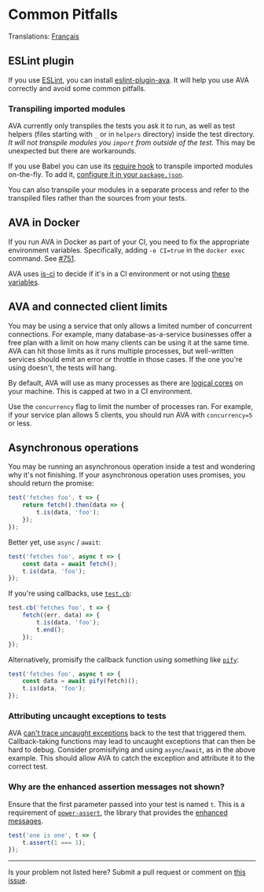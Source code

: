# Common Pitfalls

Translations: [Français](https://github.com/avajs/ava-docs/blob/master/fr_FR/docs/08-common-pitfalls.md)

## ESLint plugin

If you use [ESLint](http://eslint.org/), you can install [eslint-plugin-ava](https://github.com/avajs/eslint-plugin-ava). It will help you use AVA correctly and avoid some common pitfalls.

### Transpiling imported modules

AVA currently only transpiles the tests you ask it to run, as well as test helpers (files starting with `_` or in `helpers` directory) inside the test directory. *It will not transpile modules you `import` from outside of the test.* This may be unexpected but there are workarounds.

If you use Babel you can use its [require hook](https://babeljs.io/docs/usage/require/) to transpile imported modules on-the-fly. To add it, [configure it in your `package.json`](./06-configuration.md).

You can also transpile your modules in a separate process and refer to the transpiled files rather than the sources from your tests.

## AVA in Docker

If you run AVA in Docker as part of your CI, you need to fix the appropriate environment variables. Specifically, adding `-e CI=true` in the `docker exec` command. See [#751](https://github.com/avajs/ava/issues/751).

AVA uses [is-ci](https://github.com/watson/is-ci) to decide if it's in a CI environment or not using [these variables](https://github.com/watson/ci-info/blob/master/index.js).

## AVA and connected client limits

You may be using a service that only allows a limited number of concurrent connections. For example, many database-as-a-service businesses offer a free plan with a limit on how many clients can be using it at the same time. AVA can hit those limits as it runs multiple processes, but well-written services should emit an error or throttle in those cases. If the one you're using doesn't, the tests will hang.

By default, AVA will use as many processes as there are [logical cores](https://superuser.com/questions/1105654/logical-vs-physical-cpu-performance) on your machine. This is capped at two in a CI environment.

Use the `concurrency` flag to limit the number of processes ran. For example, if your service plan allows 5 clients, you should run AVA with `concurrency=5` or less.

## Asynchronous operations

You may be running an asynchronous operation inside a test and wondering why it's not finishing. If your asynchronous operation uses promises, you should return the promise:

```js
test('fetches foo', t => {
	return fetch().then(data => {
		t.is(data, 'foo');
	});
});
```

Better yet, use `async` / `await`:

```js
test('fetches foo', async t => {
	const data = await fetch();
	t.is(data, 'foo');
});
```

If you're using callbacks, use [`test.cb`](./01-writing-tests.md#callback-support):

```js
test.cb('fetches foo', t => {
	fetch((err, data) => {
		t.is(data, 'foo');
		t.end();
	});
});
```

Alternatively, promisify the callback function using something like [`pify`](https://github.com/sindresorhus/pify):

```js
test('fetches foo', async t => {
	const data = await pify(fetch)();
	t.is(data, 'foo');
});
```

### Attributing uncaught exceptions to tests

AVA [can't trace uncaught exceptions](https://github.com/avajs/ava/issues/214) back to the test that triggered them. Callback-taking functions may lead to uncaught exceptions that can then be hard to debug. Consider promisifying and using `async`/`await`, as in the above example. This should allow AVA to catch the exception and attribute it to the correct test.

### Why are the enhanced assertion messages not shown?

Ensure that the first parameter passed into your test is named `t`. This is a requirement of [`power-assert`](https://github.com/power-assert-js/power-assert), the library that provides the [enhanced messages](./03-assertions.md#enhanced-assertion-messages).

```js
test('one is one', t => {
	t.assert(1 === 1);
});
```

---

Is your problem not listed here? Submit a pull request or comment on [this issue](https://github.com/avajs/ava/issues/404).
